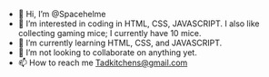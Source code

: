 - 👋 Hi, I’m @Spacehelme
- 👀 I’m interested in coding in HTML, CSS, JAVASCRIPT. I also like collecting gaming mice; I currently have 10 mice.
- 🌱 I’m currently learning HTML, CSS, and JAVASCRIPT.
- 💞️ I’m not looking to collaborate on anything yet.
- 📫 How to reach me Tadkitchens@gmail.com

<!---
Spacehelme/Spacehelme is a ✨ special ✨ repository because its `README.md` (this file) appears on your GitHub profile.
You can click the Preview link to take a look at your changes.
--->
